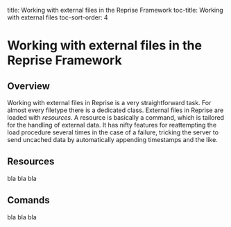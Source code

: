 title: Working with external files in the Reprise Framework
toc-title: Working with external files
toc-sort-order: 4

# Working with external files in the Reprise Framework

## Overview

Working with external files in Reprise is a very straightforward task. For almost every filetype there is a dedicated class. External files in Reprise are loaded with *resources*. A resource is basically a command, which is tailored for the handling of external data. It has nifty features for reattempting the load procedure several times in the case of a failure, tricking the server to send uncached data by automatically appending timestamps and the like.

## Resources

bla bla bla


## Comands

bla bla bla